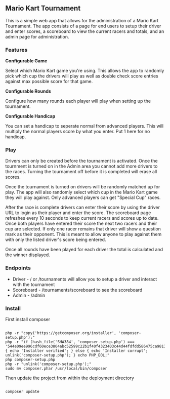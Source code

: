 ## Mario Kart Tournament

This is a simple web app that allows for the administration of a Mario Kart Tournament. The app consists of a page for end users to setup their driver and enter scores, a scoreboard to view the current racers and totals, and an admin page for administration. 

### Features

__Configurable Game__

Select which Mario Kart game you're using. This allows the app to randomly pick which cup the drivers will play as well as double check score entries against max possible score for that game. 

__Configurable Rounds__

Configure how many rounds each player will play when setting up the tournament. 

__Configurable Handicap__

You can set a handicap to seperate normal from advanced players. This will multiply the normal players score by what you enter. Put 1 here for no handicap. 

### Play

Drivers can only be created before the tournament is activated. Once the tournment is turned on in the Admin area you cannot add more drivers to the races. Turning the tournament off before it is completed will erase all scores. 

Once the tournament is turned on drivers will be randomly matched up for play. The app will also randomly select which cup in the Mario Kart game they will play against. Only advanced players can get "Special Cup" races. 

After the race is complete drivers can enter their score by using the driver URL to login as their player and enter the score. The scoreboard page refreshes every 10 seconds to keep current racers and scores up to date. Once both players have entered their score the next two racers and their cup are selected. If only one racer remains that driver will show a question mark as their opponent. This is meant to allow anyone to play against them with only the listed driver's score being entered. 

Once all rounds have been played for each driver the total is calculated and the winner displayed. 

### Endpoints

* Driver - / or /tournaments will allow you to setup a driver and interact with the tournament
* Scoreboard - /tournaments/scoreboard to see the scoreboard
* Admin - /admin

### Install

First install composer

```

php -r "copy('https://getcomposer.org/installer', 'composer-setup.php');"
php -r "if (hash_file('SHA384', 'composer-setup.php') === '544e09ee996cdf60ece3804abc52599c22b1f40f4323403c44d44fdfdd586475ca9813a858088ffbc1f233e9b180f061') { echo 'Installer verified'; } else { echo 'Installer corrupt'; unlink('composer-setup.php'); } echo PHP_EOL;"
php composer-setup.php
php -r "unlink('composer-setup.php');"
sudo mv composer.phar /usr/local/bin/composer

```

Then update the project from within the deployment directory

```

composer update

```